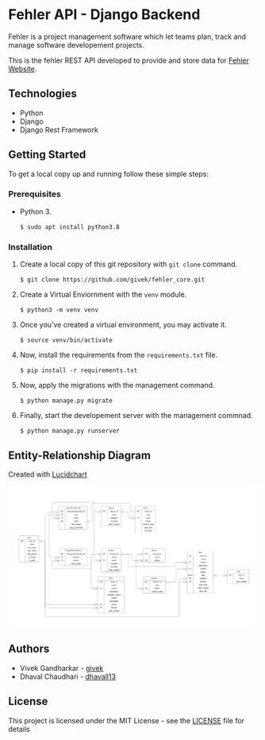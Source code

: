 # Fehler API - Django Backend

Fehler is a project management software which let teams plan, track and manage software developement
projects.

This is the fehler REST API developed to provide and store data for [Fehler Website](https://github.com/givek/fehler_web/).

## Technologies

- Python
- Django
- Django Rest Framework

## Getting Started

To get a local copy up and running follow these simple steps:

### Prerequisites

- Python 3.

  ```shell
  $ sudo apt install python3.8
  ```

### Installation

1. Create a local copy of this git repository with `git clone` command.

   ```shell
   $ git clone https://github.com/givek/fehler_core.git
   ```

2. Create a Virtual Enviornment with the `venv` module.

   ```shell
   $ python3 -m venv venv
   ```

3. Once you’ve created a virtual environment, you may activate it.

   ```shell
   $ source venv/bin/activate
   ```

4. Now, install the requirements from the `requirements.txt` file.

   ```shell
   $ pip install -r requirements.txt
   ```

5. Now, apply the migrations with the management command.

   ```shell
   $ python manage.py migrate
   ```

6. Finally, start the developement server with the management commnad.

   ```shell
   $ python manage.py runserver
   ```

## Entity-Relationship Diagram

Created with [Lucidchart](https://www.lucidchart.com/)

![fehler-schema](./fehler-system-design.png)

## Authors

- Vivek Gandharkar - [givek](https://github.com/givek/)
- Dhaval Chaudhari - [dhavall13](https://github.com/dhavall13/)

## License

This project is licensed under the MIT License - see the [LICENSE](../main/LICENSE) file for details

